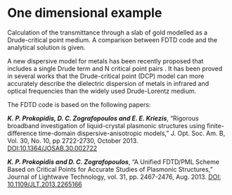 # One dimensional example
Calculation of the transmittance through a slab of gold modelled as a Drude-critical point medium. A comparison between FDTD code and the analytical solution is given.  

A new dispersive model for metals has been recently proposed that includes a single Drude term and N critical point pairs . It has been proved in several works that the Drude-critical point (DCP) model can more accurately describe the dielectric dispersion of metals in infrared and optical frequencies than the widely used Drude-Lorentz medium.

The FDTD code is based on the following papers:

***K. P. Prokopidis, D. C. Zografopoulos and E. E. Kriezis***,  “Rigorous broadband investigation of liquid-crystal plasmonic structures using finite-difference time-domain dispersive-anisotropic models,” J. Opt. Soc. Am. B,  Vol. 30, No. 10, pp 2722-2730,  October 2013. [DOI:10.1364/JOSAB.30.002722](http://dx.doi.org/10.1364/JOSAB.30.002722)


***K. P. Prokopidis and D. C. Zografopoulos***, “A Unified FDTD/PML Scheme Based on Critical Points for Accurate Studies of Plasmonic Structures,” Journal of Lightwave Technology, vol. 31, pp. 2467-2476, Aug. 2013. [DOI: 10.1109/JLT.2013.2265166](http://dx.doi.org/10.1109/JLT.2013.2265166)
